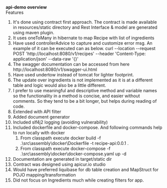 **api-demo overview** \
Features 
1. It's done using contract first approach. The contract is made available \
 in resources/static  directory and Rest Interface & model are generated using maven plugin.
2. It uses oneToMany in hibernate to map Recipe with list of ingredients
3. Have used controllerAdvice to capture and customize error msg.
An example of it can be executed can as below.
curl --location --request POST 'http://localhost:8080/v1/recipes' --header 'Content-Type: application/json' --data-raw '{}'
4. The swagger documentation can be accessed from here http://localhost:8080/v1/swagger-ui.html
5. Have used undertow instead of tomcat for lighter footprint.
6. The update over ingredients is not implemented as it is at a different table and logic would also be a little different.
7. I prefer to use meaningful and descriptive method and variable names so the functionality in a method is concise, and easier without comments.  So they tend to be a bit longer, but helps during reading of code.
8. Extended with API filter
9. Added document generator
10. Included slf4j2 logging (avoiding vulnerability) 
11. Included dockerfile and docker-compose. And following commands help to run locally with docker 
    1. From classpath execute  docker build -f .\src\assembly\docker\Dockerfile -t recipe-api:0.0.1 .
    2. From classpath execute docker-compose -f .\src\assembly\docker\docker-compose.yaml up -d
12. Documentation are generated in target/static dir
13. Contract was designed using apicur.io studio
14. Would have preferred liquibase for db table creation and MapStruct for POJO mapping/transformation
15. Did not focus on Ingredients much while creating filters for app.
